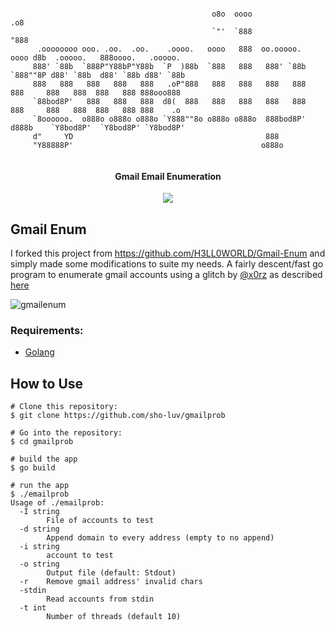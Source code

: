```

                                             o8o  oooo                                 .o8                 
                                             `"'  `888                                "888                 
      .oooooooo ooo. .oo.  .oo.    .oooo.   oooo   888  oo.ooooo.  oooo d8b  .ooooo.   888oooo.   .ooooo.  
     888' `88b  `888P"Y88bP"Y88b  `P  )88b  `888   888   888' `88b `888""8P d88' `88b  d88' `88b d88' `88b 
     888   888   888   888   888   .oP"888   888   888   888   888  888     888   888  888   888 888ooo888 
     `88bod8P'   888   888   888  d8(  888   888   888   888   888  888     888   888  888   888 888    .o 
     `8oooooo.  o888o o888o o888o `Y888""8o o888o o888o  888bod8P' d888b    `Y8bod8P'  `Y8bod8P' `Y8bod8P' 
     d"     YD                                           888                                               
     "Y88888P'                                          o888o                                              
                                                                                                      

```

<h4 align="center">Gmail Email Enumeration</h4>
<p align="center">
  <a href="https://twitter.com/sho_luv">
    <img src="https://img.shields.io/badge/Twitter-%40sho_luv-blue.svg">
  </a>
</p>

## Gmail Enum

I forked this project from https://github.com/H3LL0WORLD/Gmail-Enum and simply made some modifications to suite my needs. 
A fairly descent/fast go program to enumerate gmail accounts using a glitch by [@x0rz](https://twitter.com/x0rz) as described [here](https://blog.0day.rocks/abusing-gmail-to-get-previously-unlisted-e-mail-addresses-41544b62b2)

<img src="https://github.com/sho-luv/gmailprob/blob/master/img/gmailenum.gif" alt="gmailenum" />

### Requirements:
- [Golang](https://golang.org)

## How to Use
```
# Clone this repository:
$ git clone https://github.com/sho-luv/gmailprob

# Go into the repository:
$ cd gmailprob

# build the app
$ go build 

# run the app
$ ./emailprob 
Usage of ./emailprob:
  -I string
    	File of accounts to test
  -d string
    	Append domain to every address (empty to no append)
  -i string
    	account to test
  -o string
    	Output file (default: Stdout)
  -r	Remove gmail address' invalid chars
  -stdin
    	Read accounts from stdin
  -t int
    	Number of threads (default 10)
```

